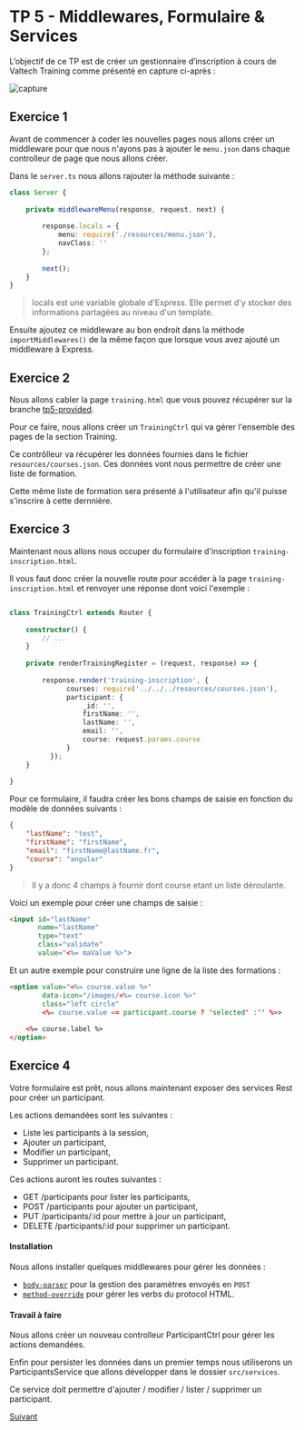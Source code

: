 # TP 5 - Middlewares, Formulaire & Services

L’objectif de ce TP est de créer un gestionnaire d’inscription à cours de Valtech Training comme présenté en capture ci-après :

![capture](https://github.com/Romakita/tp-nodejs/blob/master/src/training.png)

## Exercice 1

Avant de commencer à coder les nouvelles pages nous allons créer un middleware pour que nous n'ayons pas à
ajouter le `menu.json` dans chaque controlleur de page que nous allons créer.

Dans le `server.ts` nous allons rajouter la méthode suivante :

```typescript
class Server {
    
    private middlewareMenu(response, request, next) {
        
        response.locals = {
            menu: require('./resources/menu.json'),
            navClass: ''
        };
        
        next();
    }
}
```
> locals est une variable globale d'Express. Elle permet d'y stocker des informations partagées au niveau d'un template.

Ensuite ajoutez ce middleware au bon endroit dans la méthode `importMiddlewares()` de la même façon
que lorsque vous avez ajouté un middleware à Express.

## Exercice 2

Nous allons cabler la page `training.html` que vous pouvez récupérer sur la branche [tp5-provided](https://github.com/Romakita/tp-nodejs/tree/tp5-provided).

Pour ce faire, nous allons créer un `TrainingCtrl` qui va gérer l'ensemble des pages de la section Training.

Ce contrôlleur va récupérer les données fournies dans le fichier `resources/courses.json`. Ces données vont nous permettre de créer 
une liste de formation.

Cette même liste de formation sera présenté à l'utilisateur afin qu'il puisse s'inscrire à cette dernnière.

## Exercice 3

Maintenant nous allons nous occuper du formulaire d'inscription `training-inscription.html`.

Il vous faut donc créer la nouvelle route pour accéder à la page `training-inscription.html` et 
renvoyer une réponse dont voici l'exemple :

```typescript

class TrainingCtrl extends Router {
    
    constructor() {
        // ...
    }
    
    private renderTrainingRegister = (request, response) => {
        
        response.render('training-inscription', {
              courses: require('../../../resources/courses.json'),
              participant: {
                  _id: '',
                  firstName: '',
                  lastName: '',
                  email: '',
                  course: request.params.course
              }
          });  
    }
  
}


```

Pour ce formulaire, il faudra créer les bons champs de saisie en fonction du modèle de données suivants :

```json
{
    "lastName": "test",
    "firstName": "firstName",
    "email": "firstName@lastName.fr",
    "course": "angular"
}
```
> Il y a donc 4 champs à fournir dont course etant un liste déroulante.

Voici un exemple pour créer une champs de saisie :
```html
<input id="lastName"
       name="lastName"
       type="text"
       class="validate"
       value="<%= maValue %>">
```

Et un autre exemple pour construire une ligne de la liste des formations :

```html
<option value="<%= course.value %>" 
        data-icon="/images/<%= course.icon %>"
        class="left circle"
        <%= course.value == participant.course ? 'selected' :'' %>>
        
    <%= course.label %>
</option>
```

## Exercice 4

Votre formulaire est prêt, nous allons maintenant exposer des services Rest pour créer un participant.

Les actions demandées sont les suivantes :

* Liste les participants à la session,
* Ajouter un participant,
* Modifier un participant,
* Supprimer un participant.

Ces actions auront les routes suivantes :

* GET /participants pour lister les participants,
* POST /participants pour ajouter un participant,
* PUT /participants/:id pour mettre à jour un participant,
* DELETE /participants/:id pour supprimer un participant.


#### Installation

Nous allons installer quelques middlewares pour gérer les données :

* [`body-parser`](https://github.com/expressjs/body-parser) pour la gestion des paramètres envoyés en `POST`
* [`method-override`](https://github.com/expressjs/method-override) pour gérer les verbs du protocol HTML.

#### Travail à faire

Nous allons créer un nouveau controlleur ParticipantCtrl pour gérer les actions demandées.

Enfin pour persister les données dans un premier temps nous utiliserons un ParticipantsService que allons 
développer dans le dossier `src/services`.

Ce service doit permettre d'ajouter / modifier / lister / supprimer un participant.

[Suivant](https://github.com/Romakita/tp-nodejs/blob/master/tp6-socketio.md)